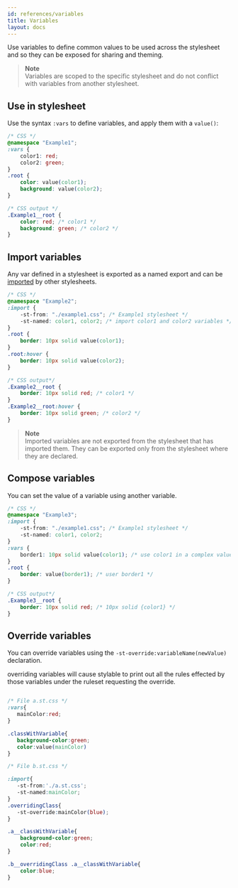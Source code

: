 ```yaml
---
id: references/variables
title: Variables
layout: docs
---
```


Use variables to define common values to be used across the stylesheet and so they can be exposed for sharing and theming.

> **Note**    
> Variables are scoped to the specific stylesheet and do not conflict with variables from another stylesheet.

## Use in stylesheet

Use the syntax `:vars` to define variables, and apply them with a `value()`:

```css
/* CSS */
@namespace "Example1";
:vars {
    color1: red;
    color2: green;
}
.root {
    color: value(color1);
    background: value(color2);
}
```

```css
/* CSS output */
.Example1__root {
    color: red; /* color1 */
    background: green; /* color2 */
}
```

## Import variables

Any var defined in a stylesheet is exported as a named export and can be [imported](./imports.md) by other stylesheets.

```css
/* CSS */
@namespace "Example2";
:import {
    -st-from: "./example1.css"; /* Example1 stylesheet */
    -st-named: color1, color2; /* import color1 and color2 variables */
}
.root {
    border: 10px solid value(color1);
}
.root:hover {
    border: 10px solid value(color2);
}
```

```css
/* CSS output*/
.Example2__root {
    border: 10px solid red; /* color1 */
}
.Example2__root:hover {
    border: 10px solid green; /* color2 */
}
```

> **Note**  
>Imported variables are not exported from the stylesheet that has imported them. They can be exported only from the stylesheet where they are declared.


## Compose variables

You can set the value of a variable using another variable.

```css
/* CSS */
@namespace "Example3";
:import {
    -st-from: "./example1.css"; /* Example1 stylesheet */
    -st-named: color1, color2;
}
:vars {
    border1: 10px solid value(color1); /* use color1 in a complex value */
}
.root {
    border: value(border1); /* user border1 */
}
```

```css
/* CSS output*/
.Example3__root {
    border: 10px solid red; /* 10px solid {color1} */
}
```


## Override variables

You can override variables using the ```-st-override:variableName(newValue)``` declaration.

 overriding variables will cause stylable to print out all the rules effected by those variables under the ruleset requesting the override.

 ```css

/* File a.st.css */
:vars{
    mainColor:red;
}

.classWithVariable{
    background-color:green;
    color:value(mainColor)
}

/* File b.st.css */

:import{
    -st-from:'./a.st.css';
    -st-named:mainColor;
}
.overridingClass{
    -st-override:mainColor(blue);
}

 ```



 ```css
 .a__classWithVariable{
     background-color:green;
     color:red;
 }

.b__overridingClass .a__classWithVariable{
     color:blue;
 }
```